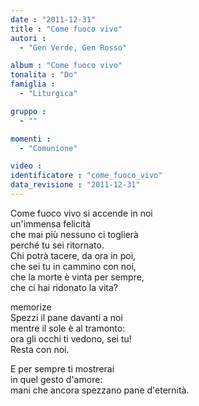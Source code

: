 ```yaml
---
date : "2011-12-31"
title : "Come fuoco vivo"
autori : 
  - "Gen Verde, Gen Rosso"

album : "Come fuoco vivo"
tonalita : "Do"
famiglia : 
  - "Liturgica"

gruppo : 
  - ""

momenti : 
  - "Comunione"

video : 
identificatore : "come_fuoco_vivo"
data_revisione : "2011-12-31"
---
```

  
  
  
  
  
  
  
  
  
Come fuoco vivo si accende in noi  
un'immensa felicità   
che mai più nessuno ci toglierà  
perché tu sei ritornato.   
Chi potrà tacere, da ora in poi,  
che sei tu in cammino con noi,   
che la morte è vinta per sempre,  
che ci hai ridonato la vita?   
  
  
memorize  
Spezzi il pane davanti a noi   
mentre il sole è al tramonto:   
ora gli occhi ti vedono,  sei tu!   
Resta con noi.  
  
  
E per sempre ti mostrerai   
in quel gesto d'amore:   
mani che ancora spezzano  pane d'eternità.  
  
  
  
  
  
  
  
  
  
